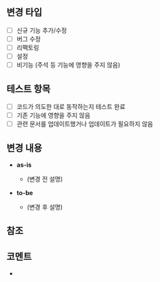 ## 변경 타입

- [ ] 신규 기능 추가/수정
- [ ] 버그 수정
- [ ] 리팩토링
- [ ] 설정
- [ ] 비기능 (주석 등 기능에 영향을 주지 않음)

## 테스트 항목

- [ ] 코드가 의도한 대로 동작하는지 테스트 완료
- [ ] 기존 기능에 영향을 주지 않음
- [ ] 관련 문서를 업데이트했거나 업데이트가 필요하지 않음

## 변경 내용

- **as-is**
    - (변경 전 설명)

- **to-be**
    - (변경 후 설명)

## 참조

[//]: # (resolve #)

## 코멘트

- 